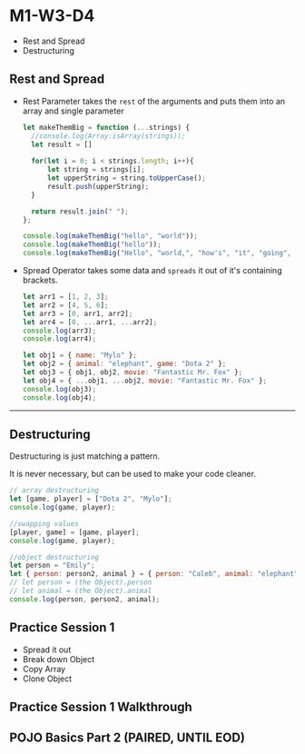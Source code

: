 # M1-W3-D4

- Rest and Spread
- Destructuring

## Rest and Spread

- Rest Parameter takes the `rest` of the arguments and puts them into an array and single parameter

  ```js
  let makeThemBig = function (...strings) {
    //console.log(Array.isArray(strings));
    let result = []
    
    for(let i = 0; i < strings.length; i++){
        let string = strings[i];
        let upperString = string.toUpperCase();
        result.push(upperString);
    }

    return result.join(" ");
  };

  console.log(makeThemBig("hello", "world"));
  console.log(makeThemBig("hello"));
  console.log(makeThemBig("Hello", "world,", "how's", "it", "going", "today?"));
  ```

- Spread Operator takes some data and `spreads` it out of it's containing brackets.

  ```js
  let arr1 = [1, 2, 3];
  let arr2 = [4, 5, 6];
  let arr3 = [0, arr1, arr2];
  let arr4 = [0, ...arr1, ...arr2];
  console.log(arr3);
  console.log(arr4);

  let obj1 = { name: "Mylo" };
  let obj2 = { animal: "elephant", game: "Dota 2" };
  let obj3 = { obj1, obj2, movie: "Fantastic Mr. Fox" };
  let obj4 = { ...obj1, ...obj2, movie: "Fantastic Mr. Fox" };
  console.log(obj3);
  console.log(obj4);
  ```

---

## Destructuring

Destructuring is just matching a pattern.

It is never necessary, but can be used to make your code cleaner.

```js
// array destructuring
let [game, player] = ["Dota 2", "Mylo"];
console.log(game, player);

//swapping values
[player, game] = [game, player];
console.log(game, player);

//object destructuring
let person = "Emily";
let { person: person2, animal } = { person: "Caleb", animal: "elephant" };
// let person = (the Object).person
// let animal = (the Object).animal
console.log(person, person2, animal);
```

## Practice Session 1

- Spread it out
- Break down Object
- Copy Array
- Clone Object

## Practice Session 1 Walkthrough

## POJO Basics Part 2 (PAIRED, UNTIL EOD)